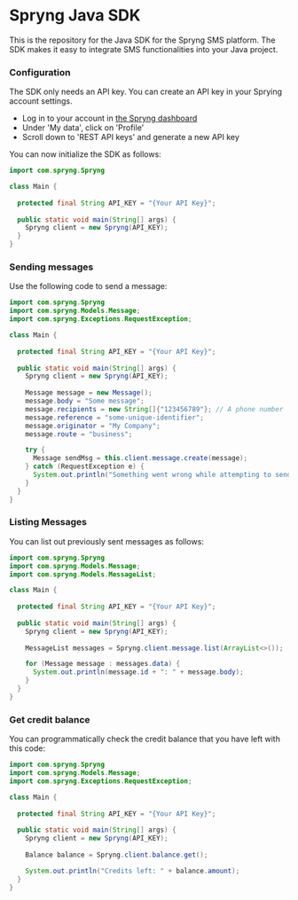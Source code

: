 # Spryng Java SDK

This is the repository for the Java SDK for the Spryng SMS platform. The SDK makes it easy to integrate SMS functionalities into your Java project.



### Configuration

The SDK only needs an API key. You can create an API key in your Sprying account settings.

- Log in to your account in [the Spryng dashboard](https://login.spryngsms.com/)
- Under 'My data', click on 'Profile'
- Scroll down to 'REST API keys' and generate a new API key

You can now initialize the SDK as follows:

```java
import com.spryng.Spryng

class Main {
  
  protected final String API_KEY = "{Your API Key}";
  
  public static void main(String[] args) {
    Spryng client = new Spryng(API_KEY);
  }
}
```



### Sending messages

Use the following code to send a message:

```java
import com.spryng.Spryng
import com.spryng.Models.Message;
import com.spryng.Exceptions.RequestException;

class Main {
  
  protected final String API_KEY = "{Your API Key}";
  
  public static void main(String[] args) {
    Spryng client = new Spryng(API_KEY);
    
    Message message = new Message();
    message.body = "Some message";
    message.recipients = new String[]{"123456789"}; // A phone number
    message.reference = "some-unique-identifier";
    message.originator = "My Company";
    message.route = "business";

    try {
      Message sendMsg = this.client.message.create(message);
    } catch (RequestException e) {
      System.out.println("Something went wrong while attempting to send SMS: " +e.getMessage());
    }
  }
}
```



### Listing Messages

You can list out previously sent messages as follows:

```java
import com.spryng.Spryng
import com.spryng.Models.Message;
import com.spryng.Models.MessageList;

class Main {
  
  protected final String API_KEY = "{Your API Key}";
  
  public static void main(String[] args) {
    Spryng client = new Spryng(API_KEY);
    
    MessageList messages = Spryng.client.message.list(ArrayList<>());

    for (Message message : messages.data) {
      System.out.println(message.id + ": " + message.body);
    }
  }
}
```



### Get credit balance

You can programmatically check the credit balance that you have left with this code:

```java
import com.spryng.Spryng
import com.spryng.Models.Message;
import com.spryng.Exceptions.RequestException;

class Main {
  
  protected final String API_KEY = "{Your API Key}";
  
  public static void main(String[] args) {
    Spryng client = new Spryng(API_KEY);
    
    Balance balance = Spryng.client.balance.get();

    System.out.println("Credits left: " + balance.amount);
  }
}
```

